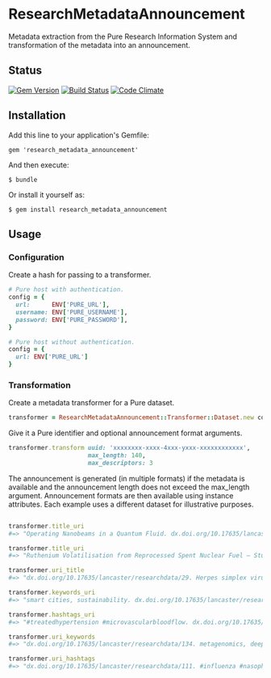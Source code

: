 # ResearchMetadataAnnouncement

Metadata extraction from the Pure Research Information System and transformation of the metadata into an announcement.

## Status

[![Gem Version](https://badge.fury.io/rb/research_metadata_announcement.svg)](https://badge.fury.io/rb/research_metadata_announcement)
[![Build Status](https://semaphoreci.com/api/v1/aalbinclark/research_metadata_announcement/branches/master/badge.svg)](https://semaphoreci.com/aalbinclark/research_metadata_announcement)
[![Code Climate](https://codeclimate.com/github/lulibrary/research_metadata_announcement/badges/gpa.svg)](https://codeclimate.com/github/lulibrary/research_metadata_announcement)

## Installation

Add this line to your application's Gemfile:

    gem 'research_metadata_announcement'

And then execute:

    $ bundle

Or install it yourself as:

    $ gem install research_metadata_announcement

## Usage

### Configuration

Create a hash for passing to a transformer.

```ruby
# Pure host with authentication.
config = {
  url:      ENV['PURE_URL'],
  username: ENV['PURE_USERNAME'],
  password: ENV['PURE_PASSWORD'],
}
```

```ruby
# Pure host without authentication.
config = {
  url: ENV['PURE_URL']
}
```

### Transformation

Create a metadata transformer for a Pure dataset.

```ruby
transformer = ResearchMetadataAnnouncement::Transformer::Dataset.new config
```

Give it a Pure identifier and optional announcement format arguments.

```ruby
transformer.transform uuid: 'xxxxxxxx-xxxx-4xxx-yxxx-xxxxxxxxxxxx',
                      max_length: 140,
                      max_descriptors: 3
```

The announcement is generated (in multiple formats) if the metadata is available and the
announcement length does not exceed the max_length argument. Announcement formats are
then available using instance attributes. Each example uses a different dataset for
illustrative purposes.

```ruby

transformer.title_uri
#=> "Operating Nanobeams in a Quantum Fluid. dx.doi.org/10.17635/lancaster/researchdata/139."

transformer.title_uri
#=> "Ruthenium Volatilisation from Reprocessed Spent Nuclear Fuel – Studying the Baseline Therm... dx.doi.org/10.17635/lancaster/researchdata/14."

transformer.uri_title
#=> "dx.doi.org/10.17635/lancaster/researchdata/29. Herpes simplex virus 1 (HSV-1) evolution."

transformer.keywords_uri
#=> "smart cities, sustainability. dx.doi.org/10.17635/lancaster/researchdata/35."

transformer.hashtags_uri
#=> "#treatedhypertension #microvascularbloodflow. dx.doi.org/10.17635/lancaster/researchdata/148."

transformer.uri_keywords
#=> "dx.doi.org/10.17635/lancaster/researchdata/134. metagenomics, deep sequencing."

transformer.uri_hashtags
#=> "dx.doi.org/10.17635/lancaster/researchdata/111. #influenza #nasopharynx #virology #virus."

```


